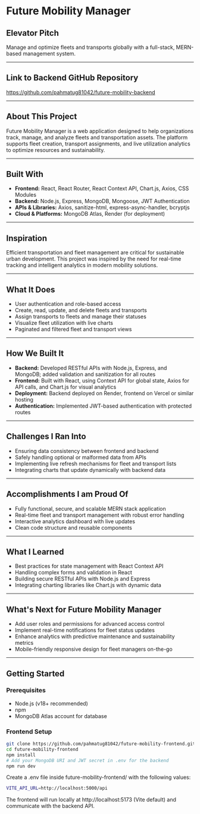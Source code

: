 # Future Mobility Manager

## Elevator Pitch
Manage and optimize fleets and transports globally with a full-stack, MERN-based management system.

---

## Link to Backend GitHub Repository
https://github.com/pahmatug81042/future-mobility-backend

---

## About This Project
Future Mobility Manager is a web application designed to help organizations track, manage, and analyze fleets and transportation assets. The platform supports fleet creation, transport assignments, and live utilization analytics to optimize resources and sustainability.

---

## Built With
- **Frontend:** React, React Router, React Context API, Chart.js, Axios, CSS Modules  
- **Backend:** Node.js, Express, MongoDB, Mongoose, JWT Authentication  
- **APIs & Libraries:** Axios, sanitize-html, express-async-handler, bcryptjs  
- **Cloud & Platforms:** MongoDB Atlas, Render (for deployment)  

---

## Inspiration
Efficient transportation and fleet management are critical for sustainable urban development. This project was inspired by the need for real-time tracking and intelligent analytics in modern mobility solutions.

---

## What It Does
- User authentication and role-based access  
- Create, read, update, and delete fleets and transports  
- Assign transports to fleets and manage their statuses  
- Visualize fleet utilization with live charts  
- Paginated and filtered fleet and transport views  

---

## How We Built It
- **Backend:** Developed RESTful APIs with Node.js, Express, and MongoDB; added validation and sanitization for all routes  
- **Frontend:** Built with React, using Context API for global state, Axios for API calls, and Chart.js for visual analytics  
- **Deployment:** Backend deployed on Render, frontend on Vercel or similar hosting  
- **Authentication:** Implemented JWT-based authentication with protected routes  

---

## Challenges I Ran Into
- Ensuring data consistency between frontend and backend  
- Safely handling optional or malformed data from APIs  
- Implementing live refresh mechanisms for fleet and transport lists  
- Integrating charts that update dynamically with backend data  

---

## Accomplishments I am Proud Of
- Fully functional, secure, and scalable MERN stack application  
- Real-time fleet and transport management with robust error handling  
- Interactive analytics dashboard with live updates  
- Clean code structure and reusable components  

---

## What I Learned
- Best practices for state management with React Context API  
- Handling complex forms and validation in React  
- Building secure RESTful APIs with Node.js and Express  
- Integrating charting libraries like Chart.js with dynamic data  

---

## What's Next for Future Mobility Manager
- Add user roles and permissions for advanced access control  
- Implement real-time notifications for fleet status updates  
- Enhance analytics with predictive maintenance and sustainability metrics  
- Mobile-friendly responsive design for fleet managers on-the-go  

---

## Getting Started

### Prerequisites
- Node.js (v18+ recommended)  
- npm
- MongoDB Atlas account for database  

### Frontend Setup
```bash
git clone https://github.com/pahmatug81042/future-mobility-frontend.git
cd future-mobility-frontend
npm install
# Add your MongoDB URI and JWT secret in .env for the backend
npm run dev
```

Create a .env file inside future-mobility-frontend/ with the following values:
  ```bash
  VITE_API_URL=http://localhost:5000/api
  ```

The frontend will run locally at http://localhost:5173 (Vite default) and communicate with the backend API.